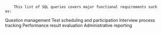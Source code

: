         This list of SQL queries covers major functional requirements such as:

Question management
Test scheduling and participation
Interview process tracking
Performance result evaluation
Administrative reporting